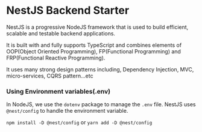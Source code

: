 # NestJS Backend Starter

NestJS is a progressive NodeJS framework that is used to build efficient, scalable and testable backend applications.

It is built with and fully supports TypeScript and combines elements of OOP(Object Oriented Programming), FP(Functional Programming) and FRP(Functional Reactive Programming).

It uses many strong design patterns including, Dependency Injection, MVC, micro-services, CQRS pattern...etc

### Using Environment variables(.env)
In NodeJS, we use the `dotenv` package to manage the `.env` file. NestJS uses `@nest/config` to handle the environment variable.

`npm install -D @nest/config` or `yarn add -D @nest/config`